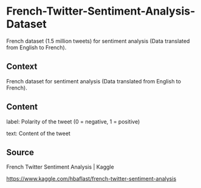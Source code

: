 # French-Twitter-Sentiment-Analysis-Dataset
French dataset (1.5 million tweets) for sentiment analysis (Data translated from English to French).

## Context
French dataset for sentiment analysis (Data translated from English to French).

## Content
label: Polarity of the tweet (0 = negative, 1 = positive)

text: Content of the tweet

## Source
French Twitter Sentiment Analysis | Kaggle

https://www.kaggle.com/hbaflast/french-twitter-sentiment-analysis
